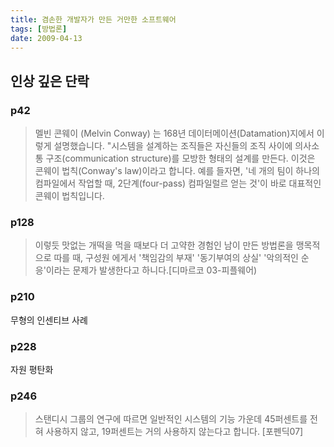 ```yaml
---
title: 겸손한 개발자가 만든 거만한 소프트웨어
tags: [방법론]
date: 2009-04-13
---
```


## 인상 깊은 단락

### p42
> 멜빈 콘웨이 (Melvin Conway) 는 168년 데이터메이션(Datamation)지에서 이렇게 설명했습니다. "시스템을 설계하는 조직들은 자신들의 조직 사이에 의사소통 구조(communication structure)를 모방한 형태의 설계를 만든다. 이것은 콘웨이 법칙(Conway's law)이라고 합니다. 예를 들자면, '네 개의 팀이 하나의 컴파일에서 작업할 때, 2단계(four-pass) 컴파일럴르 얻는 것'이 바로 대표적인 콘웨이 법칙입니다.

### p128
> 이렇듯 맛없는 개떡을 먹을 때보다 더 고약한 경험인 남이 만든 방법론을 맹목적으로 따를 때, 구성원 에게서 '책임감의 부재' '동기부여의 상실' '악의적인 순응'이라는 문제가 발생한다고 하니다.[디마르코 03-피플웨어)

### p210
무형의 인센티브 사례

### p228
자원 평탄화

### p246
> 스탠디시 그룹의 연구에 따르면 일반적인 시스템의 기능 가운데 45퍼센트를 전혀 사용하지 않고, 19퍼센트는 거의 사용하지 않는다고 합니다. [포펜딕07]
